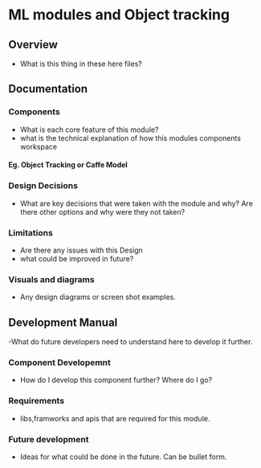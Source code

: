 # ML modules and Object tracking
## Overview
- What is this thing in these here files?

## Documentation
### Components
- What is each core feature of this module?
- what is the technical explanation of how this modules components workspace
#### Eg. Object Tracking or Caffe Model

### Design Decisions
- What are key decisions that were taken with the module and why? Are there other options and why were they not taken?

### Limitations
- Are there any issues with this Design
- what could be improved in future?

### Visuals and diagrams
- Any design diagrams or screen shot examples.

## Development Manual
-What do future developers need to understand here to develop it further.
### Component Developemnt
- How do I develop this component further? Where do I go?
### Requirements
- libs,framworks and apis that are required for this module.
### Future development
- Ideas for what could be done in the future. Can be bullet form.
